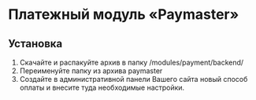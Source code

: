 # Платежный модуль «Paymaster»
## Установка

1. Скачайте и распакуйте архив в папку /modules/payment/backend/
2. Переименуйте папку из архива paymaster
3. Создайте в административной панели Вашего сайта новый способ оплаты и внесите туда необходимые настройки.

